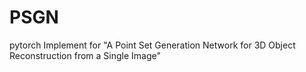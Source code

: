 # PSGN
pytorch Implement for "A Point Set Generation Network for 3D Object Reconstruction from a Single Image"
